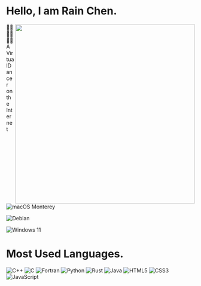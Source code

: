 # Hello, I am Rain Chen.

<img align="right" width="480px" src="https://github-readme-stats.vercel.app/api?username=Chen-Rain&show_icons=true&hide_title=false&title_color=9745f5&icon_color=9f4bff&text_color=000000&bg_color=DEG,99ccff,b0ccff,e5ccff,ffccff">

🏳️‍⚧️🏳️‍⚧️🏳️‍⚧️
A VirtualDancer on the Internet

![macOS Monterey](https://img.shields.io/badge/macOS-Monterey-AA2FCC?style=for-the-badge&logo=apple&logoColor=white)

![Debian](https://img.shields.io/badge/Debian-11.3-981E32?style=for-the-badge&logo=debian&logoColor=white)

![Windows 11](https://img.shields.io/badge/Windows-11-3577D9?style=for-the-badge&logo=microsoft&logoColor=white)

# Most Used Languages.

<p align="left">
    <img alt="C++" src="https://img.shields.io/badge/-C++-1C437E?style=for-the-badge&logo=CPLUSPLUS&logoColor=white"/>
    <img alt="C" src="https://img.shields.io/badge/-C-1C437E?style=for-the-badge&logo=C&logoColor=white"/>
    <img alt="Fortran" src="https://img.shields.io/badge/-Fortran-6C5090?style=for-the-badge&logo=Fortran&logoColor=white"/>
    <img alt="Python" src="https://img.shields.io/badge/-Python-456C93?style=for-the-badge&logo=Python&logoColor=white"/>
    <img alt="Rust" src="https://img.shields.io/badge/-Rust-2C3438?style=for-the-badge&logo=Rust&logoColor=white"/>
    <img alt="Java" src="https://img.shields.io/badge/-Java-CD2C1E?style=for-the-badge&logo=Java&logoColor=white"/>
    <img alt="HTML5" src="https://img.shields.io/badge/-HTML5-E06E3C?style=for-the-badge&logo=HTML5&logoColor=white"/>
    <img alt="CSS3" src="https://img.shields.io/badge/-CSS3-3964E8?style=for-the-badge&logo=CSS3&logoColor=white"/>
    <img alt="JavaScript" src="https://img.shields.io/badge/-JavaScript-F7DD4A?style=for-the-badge&logo=JavaScript&logoColor=white"/>
</p>
